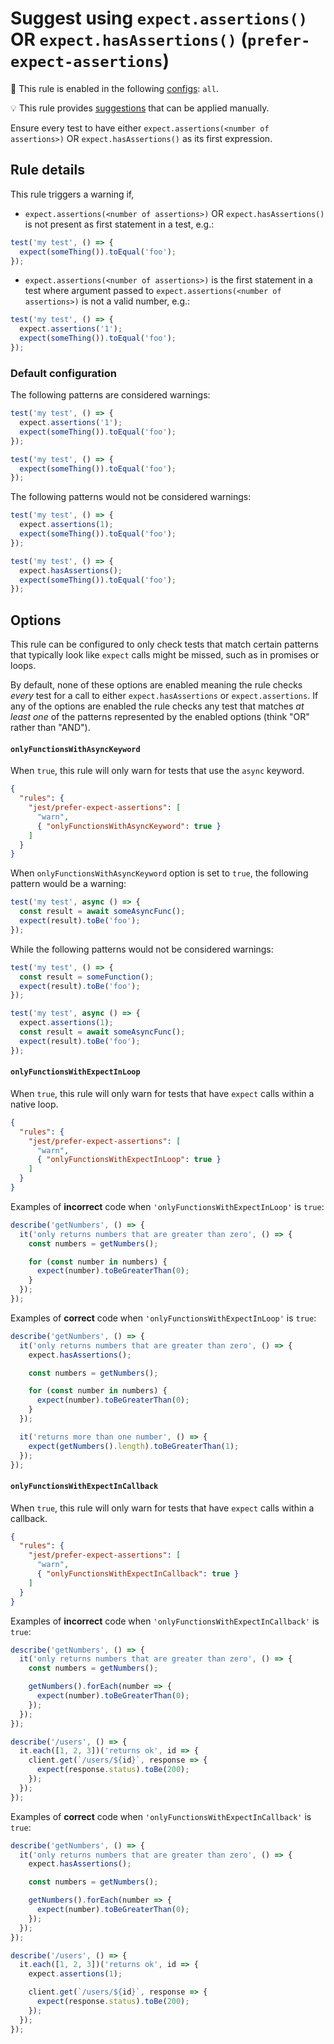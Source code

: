 # Suggest using `expect.assertions()` OR `expect.hasAssertions()` (`prefer-expect-assertions`)

💼 This rule is enabled in the following
[configs](https://github.com/jest-community/eslint-plugin-jest/blob/main/README.md#shareable-configurations):
`all`.

💡 This rule provides
[suggestions](https://eslint.org/docs/developer-guide/working-with-rules#providing-suggestions)
that can be applied manually.

<!-- end rule header -->

Ensure every test to have either `expect.assertions(<number of assertions>)` OR
`expect.hasAssertions()` as its first expression.

## Rule details

This rule triggers a warning if,

- `expect.assertions(<number of assertions>)` OR `expect.hasAssertions()` is not
  present as first statement in a test, e.g.:

```js
test('my test', () => {
  expect(someThing()).toEqual('foo');
});
```

- `expect.assertions(<number of assertions>)` is the first statement in a test
  where argument passed to `expect.assertions(<number of assertions>)` is not a
  valid number, e.g.:

```js
test('my test', () => {
  expect.assertions('1');
  expect(someThing()).toEqual('foo');
});
```

### Default configuration

The following patterns are considered warnings:

```js
test('my test', () => {
  expect.assertions('1');
  expect(someThing()).toEqual('foo');
});

test('my test', () => {
  expect(someThing()).toEqual('foo');
});
```

The following patterns would not be considered warnings:

```js
test('my test', () => {
  expect.assertions(1);
  expect(someThing()).toEqual('foo');
});

test('my test', () => {
  expect.hasAssertions();
  expect(someThing()).toEqual('foo');
});
```

## Options

This rule can be configured to only check tests that match certain patterns that
typically look like `expect` calls might be missed, such as in promises or
loops.

By default, none of these options are enabled meaning the rule checks _every_
test for a call to either `expect.hasAssertions` or `expect.assertions`. If any
of the options are enabled the rule checks any test that matches _at least one_
of the patterns represented by the enabled options (think "OR" rather than
"AND").

#### `onlyFunctionsWithAsyncKeyword`

When `true`, this rule will only warn for tests that use the `async` keyword.

```json
{
  "rules": {
    "jest/prefer-expect-assertions": [
      "warn",
      { "onlyFunctionsWithAsyncKeyword": true }
    ]
  }
}
```

When `onlyFunctionsWithAsyncKeyword` option is set to `true`, the following
pattern would be a warning:

```js
test('my test', async () => {
  const result = await someAsyncFunc();
  expect(result).toBe('foo');
});
```

While the following patterns would not be considered warnings:

```js
test('my test', () => {
  const result = someFunction();
  expect(result).toBe('foo');
});

test('my test', async () => {
  expect.assertions(1);
  const result = await someAsyncFunc();
  expect(result).toBe('foo');
});
```

#### `onlyFunctionsWithExpectInLoop`

When `true`, this rule will only warn for tests that have `expect` calls within
a native loop.

```json
{
  "rules": {
    "jest/prefer-expect-assertions": [
      "warn",
      { "onlyFunctionsWithExpectInLoop": true }
    ]
  }
}
```

Examples of **incorrect** code when `'onlyFunctionsWithExpectInLoop'` is `true`:

```js
describe('getNumbers', () => {
  it('only returns numbers that are greater than zero', () => {
    const numbers = getNumbers();

    for (const number in numbers) {
      expect(number).toBeGreaterThan(0);
    }
  });
});
```

Examples of **correct** code when `'onlyFunctionsWithExpectInLoop'` is `true`:

```js
describe('getNumbers', () => {
  it('only returns numbers that are greater than zero', () => {
    expect.hasAssertions();

    const numbers = getNumbers();

    for (const number in numbers) {
      expect(number).toBeGreaterThan(0);
    }
  });

  it('returns more than one number', () => {
    expect(getNumbers().length).toBeGreaterThan(1);
  });
});
```

#### `onlyFunctionsWithExpectInCallback`

When `true`, this rule will only warn for tests that have `expect` calls within
a callback.

```json
{
  "rules": {
    "jest/prefer-expect-assertions": [
      "warn",
      { "onlyFunctionsWithExpectInCallback": true }
    ]
  }
}
```

Examples of **incorrect** code when `'onlyFunctionsWithExpectInCallback'` is
`true`:

```js
describe('getNumbers', () => {
  it('only returns numbers that are greater than zero', () => {
    const numbers = getNumbers();

    getNumbers().forEach(number => {
      expect(number).toBeGreaterThan(0);
    });
  });
});

describe('/users', () => {
  it.each([1, 2, 3])('returns ok', id => {
    client.get(`/users/${id}`, response => {
      expect(response.status).toBe(200);
    });
  });
});
```

Examples of **correct** code when `'onlyFunctionsWithExpectInCallback'` is
`true`:

```js
describe('getNumbers', () => {
  it('only returns numbers that are greater than zero', () => {
    expect.hasAssertions();

    const numbers = getNumbers();

    getNumbers().forEach(number => {
      expect(number).toBeGreaterThan(0);
    });
  });
});

describe('/users', () => {
  it.each([1, 2, 3])('returns ok', id => {
    expect.assertions(1);

    client.get(`/users/${id}`, response => {
      expect(response.status).toBe(200);
    });
  });
});
```
